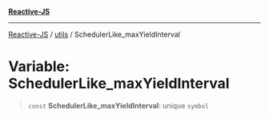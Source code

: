 [**Reactive-JS**](../../README.md)

***

[Reactive-JS](../../README.md) / [utils](../README.md) / SchedulerLike\_maxYieldInterval

# Variable: SchedulerLike\_maxYieldInterval

> `const` **SchedulerLike\_maxYieldInterval**: unique `symbol`
